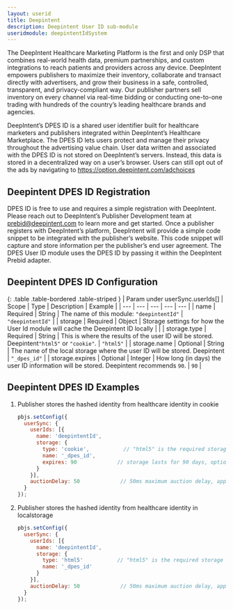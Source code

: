 ```yaml
---
layout: userid
title: Deepintent
description: Deepintent User ID sub-module
useridmodule: deepintentIdSystem
---
```



The DeepIntent Healthcare Marketing Platform is the first and only DSP that combines real-world health data, premium partnerships, and custom integrations to reach patients and providers across any device.  DeepIntent empowers publishers to maximize their inventory, collaborate and transact directly with advertisers, and grow their business in a safe, controlled, transparent, and privacy-compliant way. Our publisher partners sell inventory on every channel via real-time bidding or conducting one-to-one trading with hundreds of the country’s leading healthcare brands and agencies.

DeepIntent’s DPES ID is a shared user identifier built for healthcare marketers and publishers integrated within DeepIntent’s Healthcare Marketplace. The DPES ID lets users protect and manage their privacy throughout the advertising value chain. User data written and associated with the DPES ID is not stored on DeepIntent’s servers. Instead, this data is stored in a decentralized way on a user’s browser. Users can still opt out of the ads by navigating to <https://option.deepintent.com/adchoices>

## Deepintent DPES ID Registration

DPES ID is free to use and requires a simple registration with DeepIntent. Please reach out to DeepIntent’s Publisher Development team at <prebid@deepintent.com> to learn more and get started. Once a publisher registers with DeepIntent’s platform, DeepIntent will provide a simple code snippet to be integrated with the publisher’s website. This code snippet will capture and store information per the publisher’s end user agreement. The DPES User ID module uses the DPES ID by passing it within the DeepIntent Prebid adapter.

## Deepintent DPES ID Configuration

{: .table .table-bordered .table-striped }
| Param under userSync.userIds[] | Scope | Type | Description | Example |
| --- | --- | --- | --- | --- |
| name | Required | String | The name of this module: `"deepintentId"` | `"deepintentId"` |
| storage | Required | Object | Storage settings for how the User Id module will cache the Deepintent ID locally | |
| storage.type | Required | String | This is where the results of the user ID will be stored. Deepintent`"html5"` or `"cookie"`. | `"html5"` |
| storage.name | Optional | String | The name of the local storage where the user ID will be stored. Deepintent | `"_dpes_id"` |
| storage.expires | Optional | Integer | How long (in days) the user ID information will be stored. Deepintent recommends `90`. | `90` |

## Deepintent DPES ID Examples

1. Publisher stores the hashed identity from healthcare identity in cookie

    ```javascript
    pbjs.setConfig({
      userSync: {
        userIds: [{
          name: 'deepintentId',
          storage: {
            type: 'cookie',           // "html5" is the required storage type option is "html5"
            name: '_dpes_id',
            expires: 90             // storage lasts for 90 days, optional if storage type is html5
          }
        }],
        auctionDelay: 50             // 50ms maximum auction delay, applies to all userId modules
      }
    });
    ```

2. Publisher stores the hashed identity from healthcare identity in localstorage

    ```javascript
    pbjs.setConfig({
      userSync: {
        userIds: [{
          name: 'deepintentId',
          storage: {
            type: 'html5'           // "html5" is the required storage type option is "html5"
            name: '_dpes_id'
          }
        }],
        auctionDelay: 50             // 50ms maximum auction delay, applies to all userId modules
      }
    });
    ```
